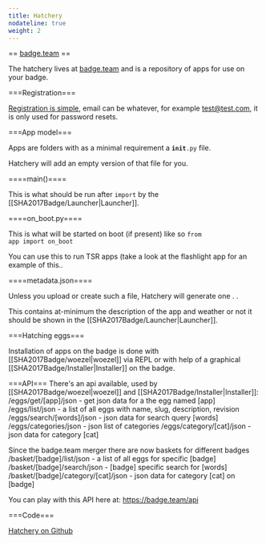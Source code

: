 ```yaml
---
title: Hatchery
nodateline: true
weight: 2
---
```


== [badge.team](https://badge.team) ==

The hatchery lives at [badge.team](https://badge.team) and is a repository of apps for use on your badge.

===Registration===

[Registration is simple](https://badge.team/register), email can be whatever, for example test@test.com, it is only used for password resets.

===App model===

Apps are folders with as a minimal requirement a <code>__init__.py</code> file.

Hatchery will add an empty version of that file for you.

====main()====

This is what should be run after <code>import</code> by the  [[SHA2017Badge/Launcher|Launcher]].

====on_boot.py====

This is what will be started on boot (if present) like so <code>from app import on_boot</code>

You can use this to run TSR apps (take a look at the flashlight app for an example of this..

====metadata.json====

Unless you upload or create such a file, Hatchery will generate one . .

This contains at-minimum the description of the app and weather or not it should be shown in the [[SHA2017Badge/Launcher|Launcher]].

===Hatching eggs===

Installation of apps on the badge is done with [[SHA2017Badge/woezel|woezel]] via REPL or with help of a graphical [[SHA2017Badge/Installer|Installer]] on the badge.

===API===
There's an api available, used by [[SHA2017Badge/woezel|woezel]] and [[SHA2017Badge/Installer|Installer]]:
 <nowiki>/eggs/get/[app]/json       - get json data for a the egg named [app]
/eggs/list/json            - a list of all eggs with name, slug, description, revision
/eggs/search/[words]/json  - json data for search query [words]
/eggs/categories/json      - json list of categories
/eggs/category/[cat]/json  - json data for category [cat]</nowiki>

Since the badge.team merger there are now baskets for different badges
 <nowiki>
/basket/[badge]/list/json           - a list of all eggs for specific [badge]
/basket/[badge]/search/json         - [badge] specific search for [words]
/basket/[badge]/category/[cat]/json - json data for category [cat] on [badge]</nowiki>

You can play with this API here at: https://badge.team/api

===Code===

[Hatchery on Github](https://github.com/SHA2017-badge/Hatchery)